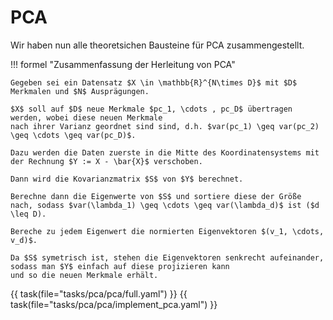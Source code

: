 # PCA

Wir haben nun alle theoretsichen Bausteine für PCA zusammengestellt.

!!! formel "Zusammenfassung der Herleitung von PCA"

    Gegeben sei ein Datensatz $X \in \mathbb{R}^{N\times D}$ mit $D$ Merkmalen und $N$ Ausprägungen.

    $X$ soll auf $D$ neue Merkmale $pc_1, \cdots , pc_D$ übertragen werden, wobei diese neuen Merkmale
    nach ihrer Varianz geordnet sind sind, d.h. $var(pc_1) \geq var(pc_2) \geq \cdots \geq var(pc_D)$.

    Dazu werden die Daten zuerste in die Mitte des Koordinatensystems mit der Rechnung $Y := X - \bar{X}$ verschoben.

    Dann wird die Kovarianzmatrix $S$ von $Y$ berechnet.

    Berechne dann die Eigenwerte von $S$ und sortiere diese der Größe nach, sodass $var(\lambda_1) \geq \cdots \geq var(\lambda_d)$ ist ($d \leq D).

    Bereche zu jedem Eigenwert die normierten Eigenvektoren $(v_1, \cdots, v_d)$.

    Da $S$ symetrisch ist, stehen die Eigenvektoren senkrecht aufeinander, sodass man $Y$ einfach auf diese projizieren kann
    und so die neuen Merkmale erhält.


{{ task(file="tasks/pca/pca/full.yaml") }}
{{ task(file="tasks/pca/pca/implement_pca.yaml") }}
